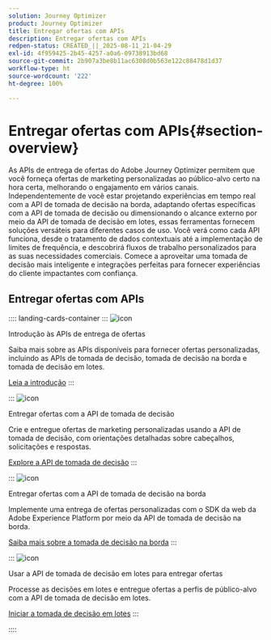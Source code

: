```yaml
---
solution: Journey Optimizer
product: Journey Optimizer
title: Entregar ofertas com APIs
description: Entregar ofertas com APIs
redpen-status: CREATED_||_2025-08-11_21-04-29
exl-id: 4f959425-2b45-4257-a0a6-09738913bd68
source-git-commit: 2b907a3be8b11ac6308d0b563e122c88478d1d37
workflow-type: ht
source-wordcount: '222'
ht-degree: 100%

---
```


# Entregar ofertas com APIs{#section-overview}

As APIs de entrega de ofertas do Adobe Journey Optimizer permitem que você forneça ofertas de marketing personalizadas ao público-alvo certo na hora certa, melhorando o engajamento em vários canais. Independentemente de você estar projetando experiências em tempo real com a API de tomada de decisão na borda, adaptando ofertas específicas com a API de tomada de decisão ou dimensionando o alcance externo por meio da API de tomada de decisão em lotes, essas ferramentas fornecem soluções versáteis para diferentes casos de uso. Você verá como cada API funciona, desde o tratamento de dados contextuais até a implementação de limites de frequência, e descobrirá fluxos de trabalho personalizados para as suas necessidades comerciais. Comece a aproveitar uma tomada de decisão mais inteligente e integrações perfeitas para fornecer experiências do cliente impactantes com confiança.

## Entregar ofertas com APIs

:::: landing-cards-container
:::
![icon](https://cdn.experienceleague.adobe.com/icons/book.svg?lang=pt-BR)

Introdução às APIs de entrega de ofertas

Saiba mais sobre as APIs disponíveis para fornecer ofertas personalizadas, incluindo as APIs de tomada de decisão, tomada de decisão na borda e tomada de decisão em lotes.

[Leia a introdução](../using/offers/api-reference/offer-delivery-api/start-offer-delivery-apis.md)
:::

:::
![icon](https://cdn.experienceleague.adobe.com/icons/code-branch.svg?lang=pt-BR)

Entregar ofertas com a API de tomada de decisão

Crie e entregue ofertas de marketing personalizadas usando a API de tomada de decisão, com orientações detalhadas sobre cabeçalhos, solicitações e respostas.

[Explore a API de tomada de decisão](../using/offers/api-reference/offer-delivery-api/decisioning-api.md)
:::

:::
![icon](https://cdn.experienceleague.adobe.com/icons/gear.svg)

Entregar ofertas com a API de tomada de decisão na borda

Implemente uma entrega de ofertas personalizadas com o SDK da web da Adobe Experience Platform por meio da API de tomada de decisão na borda.

[Saiba mais sobre a tomada de decisão na borda](../using/offers/api-reference/offer-delivery-api/edge-decisioning-api.md)
:::

:::
![icon](https://cdn.experienceleague.adobe.com/icons/list-check.svg?lang=pt-BR)

Usar a API de tomada de decisão em lotes para entregar ofertas

Processe as decisões em lotes e entregue ofertas a perfis de público-alvo com a API de tomada de decisão em lotes.

[Iniciar a tomada de decisão em lotes](../using/offers/api-reference/offer-delivery-api/batch-decisioning-api.md)
:::

::::
